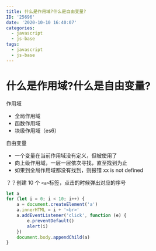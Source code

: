 ```yaml
---
title: 什么是作用域?什么是自由变量?
ID: '25696'
date: '2020-10-10 16:40:07'
categories:
  - javascript
  - js-base
tags:
  - javascript
  - js-base
---
```


# 什么是作用域?什么是自由变量?

作用域

- 全局作用域
- 函数作用域
- 块级作用域（es6）

自由变量

- 一个变量在当前作用域没有定义，但被使用了
- 向上级作用域，一层一层依次寻找，直至找到为止
- 如果到全局作用域都没有找到，则报错 xx is not defined

？？创建 10 个 `<a>`标签，点击的时候弹出对应的序号

``` js 
let a
for (let i = 0; i < 10; i++) {
    a = document.createElement('a')
    a.innerHTML = i + '<br>'
    a.addEventListener('click', function (e) {
        e.preventDefault()
        alert(i)
    })
    document.body.appendChild(a)
}
```
 
 
 
 
 
 
 
 
 
 
 
 
 
 
 
 
 
 
 

